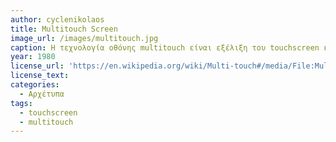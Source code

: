 ```yaml
---
author: cyclenikolaos
title: Multitouch Screen
image_url: /images/multitouch.jpg
caption: Η τεχνολογία οθόνης multitouch είναι εξέλιξη του touchscreen και εμφανίστηκε το 1980 στο πανεπιστήμιο του Τορόντο. Το 1984 επεκτάθηκε η λειτουργικότητα της οθόνης σε είσοδο και έξοδο και σταδιακά η λογισμική υποστήριξη του hardware έδωσε τη δυνατότητα γρήγορης πληκτρολόγησης, επιλογής γραμμής και άλλων λειτουργιών multitouch που εξελίχθηκαν τις αρχές του 21ου αιώνα και οδήγησαν στα σημερινά smartphone.
year: 1980
license_url: 'https://en.wikipedia.org/wiki/Multi-touch#/media/File:Multitouch_screen.svg' 
license_text:
categories:
  - Αρχέτυπα
tags:
  - touchscreen 
  - multitouch
---
```

